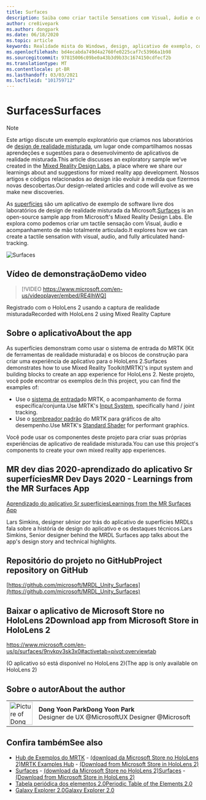 ```yaml
---
title: Surfaces
description: Saiba como criar tactile Sensations com Visual, áudio e controle de mão articulado no aplicativo de exemplo de superfícies.
author: cre8ivepark
ms.author: dongpark
ms.date: 06/18/2020
ms.topic: article
keywords: Realidade mista do Windows, design, aplicativo de exemplo, controles, MRTK, kit de ferramentas de realidade misturada, Unity, aplicativos de exemplo, aplicativos de exemplo, software livre, Microsoft Store, HoloLens, headset de realidade misturada, headset de realidade mista do Windows, headset de realidade virtual
ms.openlocfilehash: bd4ecabda749d4a2760fe0225caf7c53966a1b98
ms.sourcegitcommit: 97815006c09be0a43b3d9b33c1674150cdfecf2b
ms.translationtype: MT
ms.contentlocale: pt-BR
ms.lasthandoff: 03/03/2021
ms.locfileid: "101759712"
---
```

# <a name="surfaces"></a><span data-ttu-id="7d8a1-104">Surfaces</span><span class="sxs-lookup"><span data-stu-id="7d8a1-104">Surfaces</span></span>

>[!NOTE]
><span data-ttu-id="7d8a1-105">Este artigo discute um exemplo exploratório que criamos nos laboratórios de [design de realidade misturada](https://github.com/Microsoft/MRDesignLabs_Unity), um lugar onde compartilhamos nossas aprendeções e sugestões para o desenvolvimento de aplicativos de realidade misturada.</span><span class="sxs-lookup"><span data-stu-id="7d8a1-105">This article discusses an exploratory sample we’ve created in the [Mixed Reality Design Labs](https://github.com/Microsoft/MRDesignLabs_Unity), a place where we share our learnings about and suggestions for mixed reality app development.</span></span> <span data-ttu-id="7d8a1-106">Nossos artigos e códigos relacionados ao design irão evoluir à medida que fizermos novas descobertas.</span><span class="sxs-lookup"><span data-stu-id="7d8a1-106">Our design-related articles and code will evolve as we make new discoveries.</span></span>

<span data-ttu-id="7d8a1-107">As [superfícies](https://github.com/microsoft/MRDL_Unity_Surfaces) são um aplicativo de exemplo de software livre dos laboratórios de design de realidade misturada da Microsoft.</span><span class="sxs-lookup"><span data-stu-id="7d8a1-107">[Surfaces](https://github.com/microsoft/MRDL_Unity_Surfaces)  is an open-source sample app from Microsoft's Mixed Reality Design Labs.</span></span> <span data-ttu-id="7d8a1-108">Ele explora como podemos criar um tactile sensação com Visual, áudio e acompanhamento de mão totalmente articulado.</span><span class="sxs-lookup"><span data-stu-id="7d8a1-108">It explores how we can create a tactile sensation with visual, audio, and fully articulated hand-tracking.</span></span>

![Surfaces](images/MRDL_Surfaces_1.jpg)

## <a name="demo-video"></a><span data-ttu-id="7d8a1-110">Vídeo de demonstração</span><span class="sxs-lookup"><span data-stu-id="7d8a1-110">Demo video</span></span> 

> [!VIDEO https://www.microsoft.com/en-us/videoplayer/embed/RE4IhWQ]

<span data-ttu-id="7d8a1-111">Registrado com o HoloLens 2 usando a captura de realidade misturada</span><span class="sxs-lookup"><span data-stu-id="7d8a1-111">Recorded with HoloLens 2 using Mixed Reality Capture</span></span>

## <a name="about-the-app"></a><span data-ttu-id="7d8a1-112">Sobre o aplicativo</span><span class="sxs-lookup"><span data-stu-id="7d8a1-112">About the app</span></span>

<span data-ttu-id="7d8a1-113">As superfícies demonstram como usar o sistema de entrada do MRTK (Kit de ferramentas de realidade misturada) e os blocos de construção para criar uma experiência de aplicativo para o HoloLens 2.</span><span class="sxs-lookup"><span data-stu-id="7d8a1-113">Surfaces demonstrates how to use Mixed Reality Toolkit(MRTK)'s input system and building blocks to create an app experience for HoloLens 2.</span></span> <span data-ttu-id="7d8a1-114">Neste projeto, você pode encontrar os exemplos de:</span><span class="sxs-lookup"><span data-stu-id="7d8a1-114">In this project, you can find the examples of:</span></span>
- <span data-ttu-id="7d8a1-115">Use o [sistema de entrada](https://docs.microsoft.com/windows/mixed-reality/mrtk-docs/features/input/overview.md)do MRTK, o acompanhamento de forma específica/conjunta.</span><span class="sxs-lookup"><span data-stu-id="7d8a1-115">Use MRTK's [Input System](https://docs.microsoft.com/windows/mixed-reality/mrtk-docs/features/input/overview.md), specifically hand / joint tracking.</span></span>
- <span data-ttu-id="7d8a1-116">Use o [sombreador padrão](https://docs.microsoft.com/windows/mixed-reality/mrtk-docs/configuration/mrtk-standard-shader.md) do MRTK para gráficos de alto desempenho.</span><span class="sxs-lookup"><span data-stu-id="7d8a1-116">Use MRTK's [Standard Shader](https://docs.microsoft.com/windows/mixed-reality/mrtk-docs/configuration/mrtk-standard-shader.md) for performant graphics.</span></span>

<span data-ttu-id="7d8a1-117">Você pode usar os componentes deste projeto para criar suas próprias experiências de aplicativo de realidade misturada.</span><span class="sxs-lookup"><span data-stu-id="7d8a1-117">You can use this project's components to create your own mixed reality app experiences.</span></span>

## <a name="mr-dev-days-2020---learnings-from-the-mr-surfaces-app"></a><span data-ttu-id="7d8a1-118">MR dev dias 2020-aprendizado do aplicativo Sr superfícies</span><span class="sxs-lookup"><span data-stu-id="7d8a1-118">MR Dev Days 2020 - Learnings from the MR Surfaces App</span></span>

[<span data-ttu-id="7d8a1-119">Aprendizado do aplicativo Sr superfícies</span><span class="sxs-lookup"><span data-stu-id="7d8a1-119">Learnings from the MR Surfaces App</span></span>](https://channel9.msdn.com/Shows/Docs-Mixed-Reality/Learnings-from-the-MR-Surfaces-App)

<span data-ttu-id="7d8a1-120">Lars Simkins, designer sênior por trás do aplicativo de superfícies MRDLs fala sobre a história de design do aplicativo e os destaques técnicos.</span><span class="sxs-lookup"><span data-stu-id="7d8a1-120">Lars Simkins, Senior designer behind the MRDL Surfaces app talks about the app's design story and technical highlights.</span></span>

## <a name="project-repository-on-github"></a><span data-ttu-id="7d8a1-121">Repositório do projeto no GitHub</span><span class="sxs-lookup"><span data-stu-id="7d8a1-121">Project repository on GitHub</span></span>

[https://github.com/microsoft/MRDL_Unity_Surfaces](https://github.com/microsoft/MRDL_Unity_Surfaces)

## <a name="download-app-from-microsoft-store-in-hololens-2"></a><span data-ttu-id="7d8a1-122">Baixar o aplicativo de Microsoft Store no HoloLens 2</span><span class="sxs-lookup"><span data-stu-id="7d8a1-122">Download app from Microsoft Store in HoloLens 2</span></span>

https://www.microsoft.com/en-us/p/surfaces/9nvkpv3sk3x0#activetab=pivot:overviewtab

<span data-ttu-id="7d8a1-123">(O aplicativo só está disponível no HoloLens 2)</span><span class="sxs-lookup"><span data-stu-id="7d8a1-123">(The app is only available on HoloLens 2)</span></span>

## <a name="about-the-author"></a><span data-ttu-id="7d8a1-124">Sobre o autor</span><span class="sxs-lookup"><span data-stu-id="7d8a1-124">About the author</span></span>

<table style="border-collapse:collapse" padding-left="0px">
<tr>
<td style="border-style: none" width="60px"><img alt="Picture of Dong Yoon Park" width="60" height="60" src="images/dongyoonpark.jpg"></td>
<td style="border-style: none"><span data-ttu-id="7d8a1-125"><b>Dong Yoon Park</b></span><span class="sxs-lookup"><span data-stu-id="7d8a1-125"><b>Dong Yoon Park</b></span></span><br><span data-ttu-id="7d8a1-126">Designer de UX @Microsoft</span><span class="sxs-lookup"><span data-stu-id="7d8a1-126">UX Designer @Microsoft</span></span></td>
</tr>
</table>

## <a name="see-also"></a><span data-ttu-id="7d8a1-127">Confira também</span><span class="sxs-lookup"><span data-stu-id="7d8a1-127">See also</span></span>

* <span data-ttu-id="7d8a1-128">[Hub de Exemplos do MRTK](https://docs.microsoft.com/windows/mixed-reality/mrtk-docs/features/example-scenes/example-hub.md) - [(download da Microsoft Store no HoloLens 2)](https://www.microsoft.com/en-us/p/mrtk-examples-hub/9mv8c39l2sj4)</span><span class="sxs-lookup"><span data-stu-id="7d8a1-128">[MRTK Examples Hub](https://docs.microsoft.com/windows/mixed-reality/mrtk-docs/features/example-scenes/example-hub.md) - [(Download from Microsoft Store in HoloLens 2)](https://www.microsoft.com/en-us/p/mrtk-examples-hub/9mv8c39l2sj4)</span></span>
* <span data-ttu-id="7d8a1-129">[Surfaces](sampleapp-surfaces.md) - [(download da Microsoft Store no HoloLens 2)](https://www.microsoft.com/en-us/p/surfaces/9nvkpv3sk3x0)</span><span class="sxs-lookup"><span data-stu-id="7d8a1-129">[Surfaces](sampleapp-surfaces.md) - [(Download from Microsoft Store in HoloLens 2)](https://www.microsoft.com/en-us/p/surfaces/9nvkpv3sk3x0)</span></span>
* [<span data-ttu-id="7d8a1-130">Tabela periódica dos elementos 2.0</span><span class="sxs-lookup"><span data-stu-id="7d8a1-130">Periodic Table of the Elements 2.0</span></span>](https://medium.com/@dongyoonpark/bringing-the-periodic-table-of-the-elements-app-to-hololens-2-with-mrtk-v2-a6e3d8362158)
* [<span data-ttu-id="7d8a1-131">Galaxy Explorer 2.0</span><span class="sxs-lookup"><span data-stu-id="7d8a1-131">Galaxy Explorer 2.0</span></span>](galaxy-explorer-update.md)

